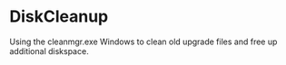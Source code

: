 # DiskCleanup

Using the cleanmgr.exe Windows to clean old upgrade files and free up additional diskspace.
